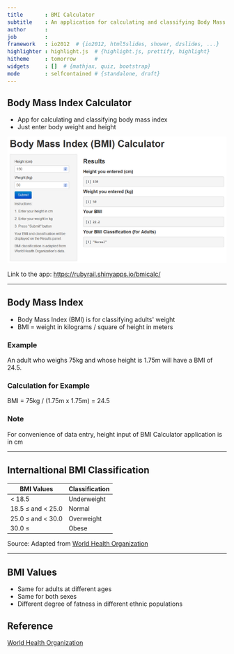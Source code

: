 ```yaml
---
title       : BMI Calculator
subtitle    : An application for calculating and classifying Body Mass Index
author      : 
job         : 
framework   : io2012  # {io2012, html5slides, shower, dzslides, ...}
highlighter : highlight.js  # {highlight.js, prettify, highlight}
hitheme     : tomorrow      # 
widgets     : []  # {mathjax, quiz, bootstrap}
mode        : selfcontained # {standalone, draft}
---
```

## Body Mass Index Calculator
- App for calculating and classifying body mass index
- Just enter body weight and height

[![BMI Calculator](assets/img/bmiclac.png)](https://rubyrail.shinyapps.io/bmicalc/)

Link to the app: https://rubyrail.shinyapps.io/bmicalc/

---
## Body Mass Index




- Body Mass Index (BMI) is for classifying adults' weight
- BMI = weight in kilograms / square of height in meters

### Example
An adult who weighs 75kg and whose height is 1.75m will have a BMI of 24.5.

### Calculation for Example
BMI = 75kg / (1.75m x 1.75m) = 24.5

### Note
For convenience of data entry, height input of BMI Calculator application is in cm

---
## Internaltional BMI Classification
BMI Values | Classification
--- | ---
< 18.5 | Underweight
18.5 &le; and < 25.0 | Normal
25.0 &le; and < 30.0 | Overweight
30.0 &le; | Obese

Source: Adapted from [World Health Organization](http://apps.who.int/bmi/index.jsp?introPage=intro_3.html)

---
## BMI Values
- Same for adults at different ages
- Same for both sexes
- Different degree of fatness in different ethnic populations

## Reference
[World Health Organization](http://apps.who.int/bmi/index.jsp?introPage=intro_3.html)
